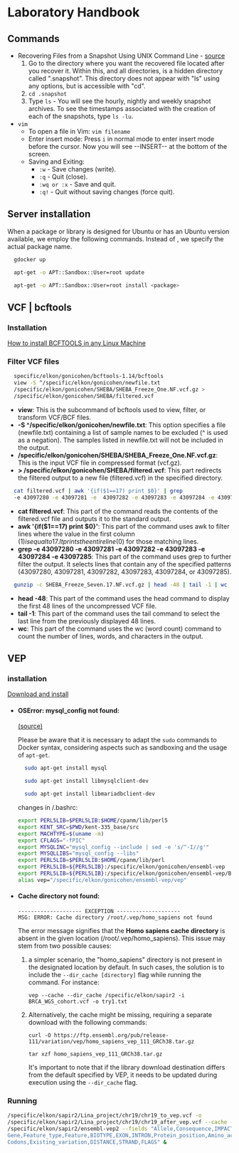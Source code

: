 
# Laboratory Handbook

## Commands
* Recovering Files from a Snapshot Using UNIX Command Line - [source](https://www.egr.msu.edu/decs/help-support/how-to/recovering_files_from_snapshot_using_unix_command_line)
  1. Go to the directory where you want the recovered file located after you recover it. Within this, and all directories, is a hidden directory called ".snapshot".
     This directory does not appear with "ls" using any options, but is accessible with "cd".
  2. `cd .snapshot`
  3. Type `ls` - You will see the hourly, nightly and weekly snapshot archives.
     To see the timestamps associated with the creation of each of the snapshots, type `ls -lu`.
* `vim`
   * To open a file in Vim: `vim filename`
   * Enter insert mode: Press `i` in normal mode to enter insert mode before the cursor.
     Now you will see --INSERT-- at the bottom of the screen.
   * Saving and Exiting:
      * `:w` - Save changes (write).
      * `:q` - Quit (close).
      * `:wq or :x` - Save and quit.
      * `:q!` - Quit without saving changes (force quit).

## Server installation
When a package or library is designed for Ubuntu or has an Ubuntu version available, we employ the following commands. Instead of <package>, we specify the actual package name.

```bash
  gdocker up
```
```bash
  apt-get -o APT::Sandbox::User=root update
```
```bash
  apt-get -o APT::Sandbox::User=root install <package>
```

## VCF | bcftools

 ### Installation
[How to install BCFTOOLS in any Linux Machine](https://www.youtube.com/watch?v=EJGz3yryrPo)
 ### Filter VCF files

```bash
  specific/elkon/gonicohen/bcftools-1.14/bcftools 
  view -S ^/specific/elkon/gonicohen/newfile.txt 
  /specific/elkon/gonicohen/SHEBA/SHEBA_Freeze_One.NF.vcf.gz > 
  /specific/elkon/gonicohen/SHEBA/filtered.vcf

```
* **view**: This is the subcommand of bcftools used to view, filter, or transform VCF/BCF files.
* **-S ^/specific/elkon/gonicohen/newfile.txt**: This option specifies a file (newfile.txt) containing a list of sample names to be excluded (^ is used as a negation). The samples listed in newfile.txt will not be included in the output.
* **/specific/elkon/gonicohen/SHEBA/SHEBA_Freeze_One.NF.vcf.gz**: This is the input VCF file in compressed format (vcf.gz).
* **> /specific/elkon/gonicohen/SHEBA/filtered.vcf**: This part redirects the filtered output to a new file (filtered.vcf) in the specified directory.

```bash
  cat filtered.vcf | awk '{if($1==17) print $0}' | grep 
  -e 43097280 -e 43097281 -e  43097282 -e 43097283 -e 43097284 -e 43097285
```
* **cat filtered.vcf**: This part of the command reads the contents of the filtered.vcf file and outputs it to the standard output.
* **awk '{if($1==17) print $0}'**: This part of the command uses awk to filter lines where the value in the first column ($1) is equal to 17. It prints the entire line ($0) for those matching lines.
* **grep -e 43097280 -e 43097281 -e 43097282 -e 43097283 -e 43097284 -e 43097285**: This part of the command uses grep to further filter the output. It selects lines that contain any of the specified patterns (43097280, 43097281, 43097282, 43097283, 43097284, or 43097285).

```bash
  gunzip -c SHEBA_Freeze_Seven.17.NF.vcf.gz | head -48 | tail -1 | wc
```
* **head -48**: This part of the command uses the head command to display the first 48 lines of the uncompressed VCF file.
* **tail -1**: This part of the command uses the tail command to select the last line from the previously displayed 48 lines.
* **wc**: This part of the command uses the wc (word count) command to count the number of lines, words, and characters in the output.

## VEP

### installation

[Download and install](http://www.ensembl.org/info/docs/tools/vep/script/vep_download.html)

* #### **OSError: mysql_config not found:** 
  [(source)](https://github.com/JudgeGirl/Judge-sender/issues/4)
  
  Please be aware that it is necessary to adapt the `sudo` commands to Docker syntax, considering aspects such as sandboxing and the usage of `apt-get`. 
  ```bash
    sudo apt-get install mysql
  ```
  ```bash
    sudo apt-get install libmysqlclient-dev
  ```
  ```bash
    sudo apt-get install libmariadbclient-dev
  ```
  changes in /.bashrc:

  ```bash
  export PERL5LIB=$PERL5LIB:$HOME/cpanm/lib/perl5
  export KENT_SRC=$PWD/kent-335_base/src
  export MACHTYPE=$(uname -m)
  export CFLAGS="-fPIC"
  export MYSQLINC="mysql_config --include | sed -e 's/^-I//g'"
  export MYSQLLIBS="mysql_config --libs"
  export PERL5LIB=$PERL5LIB:$HOME/cpanm/lib/perl
  export PERL5LIB=${PERL5LIB}:/specific/elkon/gonicohen/ensembl-vep
  export PERL5LIB=${PERL5LIB}:/specific/elkon/gonicohen/ensembl-vep/Bio/DB/HTS
  alias vep="/specific/elkon/gonicohen/ensembl-vep/vep"
  ```
* #### **Cache directory not found:**
  ```
  -------------------- EXCEPTION --------------------
  MSG: ERROR: Cache directory /root/.vep/homo_sapiens not found
  ```
  The error message signifies that the **Homo sapiens cache directory** is absent in the given location (/root/.vep/homo_sapiens). This issue may stem from two possible causes:
  1. a simpler scenario, the "homo_sapiens" directory is not present in the designated location by default. In such cases, the solution is to include the `--dir_cache [directory]` flag while running the command. For     instance:
     
      ```
      vep --cache --dir_cache /specific/elkon/sapir2 -i BRCA_WGS_cohort.vcf -o try1.txt
      ```
    
  2. Alternatively, the cache might be missing, requiring a separate download with the following commands:
  
      ```
      curl -O https://ftp.ensembl.org/pub/release-111/variation/vep/homo_sapiens_vep_111_GRCh38.tar.gz
      ```
      ```
      tar xzf homo_sapiens_vep_111_GRCh38.tar.gz
      ```
     It's important to note that if the library download destination differs from the default specified by VEP, it needs to be updated during execution using the `--dir_cache` flag.
### Running

```bash
/specific/elkon/sapir2/Lina_project/chr19/chr19_to_vep.vcf -o 
/specific/elkon/sapir2/Lina_project/chr19/chr19_after_vep.vcf --cache --dir_cache 
/specific/elkon/sapir2/ensembl-vep2 --fields "Allele,Consequence,IMPACT,SYMBOL,
Gene,Feature_type,Feature,BIOTYPE,EXON,INTRON,Protein_position,Amino_acids,
Codons,Existing_variation,DISTANCE,STRAND,FLAGS" &
```

